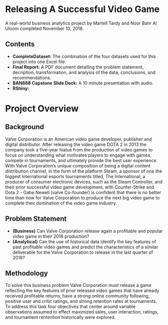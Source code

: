 # Releasing A Successful Video Game #
A real-world business analytics project by Martell Tardy and Noor Bahr Al Uloom completed November 10, 2018.

## Contents ##
* **CompleteDataset:** The combination of the four datasets used for this project into one Excel file.
* **Final Report:** A PDF document detailing the problem statement, decription, transformation, and analysis of the data, conclusions, and recommendations.
* **BAN888 Capstone Slide Deck:** A 10 minute presentation with audio.
* **RShiny:** 

# Project Overview #
## Background ##
Valve Corporation is an American video game developer, publisher and digital distributor.  After releasing the video game DOTA 2 in 2013 the company took a five-year hiatus from the production of video games to focus on understanding what motivates players to engage with games, compete in tournaments, and ultimately provide the best user experience.  With Valve Corporation’s unique composition of being a digital content distribution channel, in the form of the platform Steam, a sponsor of one the biggest international esports tournaments titled, The International, a producer of consumer electronic devices, such as the Steam Controller, and their prior successful video game development, with Counter-Strike and Dota 2 - Gabe Newell (valve Co-founder) is confident that there is no better time than now for Valve Corporation to produce the next big video game to complete their domination of the video game industry.

## Problem Statement ##
* **(Business)** Can Valve Corporation release again a profitable and popular video game in their 2018 production? 
* **(Analytical)** Can the use of historical data identify the key features of past profitable video games and predict the characteristics of a similar deliverable for the Valve Corporation to release in the last quarter of 2018?

## Methodology ##
To solve this business problem Valve Corporation must release a game reflecting the key features of prior released video games that have already received profitable returns, have a strong online community following, positive user and critic ratings, and strong retention rates at tournaments. To address this task four objectives that center around variable observations assumed to effect maximized sales, user interaction, ratings, and tournament rentention historically were explored. 
